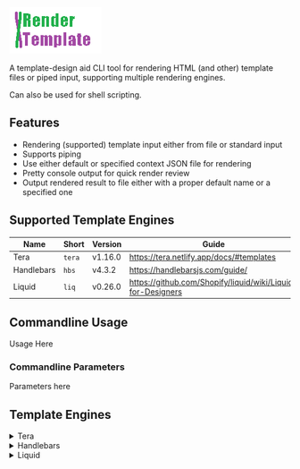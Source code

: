 ![render-template](assets/logo.gif)

A template-design aid CLI tool for rendering HTML (and other) template files or piped input, supporting multiple rendering engines.

Can also be used for shell scripting.

## Features

* Rendering (supported) template input either from file or standard input
* Supports piping
* Use either default or specified context JSON file for rendering
* Pretty console output for quick render review
* Output rendered result to file either with a proper default name or a specified one

## Supported Template Engines

| Name       | Short  | Version | Guide                                                         |  
| ---------- | ------ | ------- | ------------------------------------------------------------- |
| Tera       | `tera` | v1.16.0 | <https://tera.netlify.app/docs/#templates>                    |
| Handlebars | `hbs`  | v4.3.2  | <https://handlebarsjs.com/guide/>                             |
| Liquid     | `liq`  | v0.26.0 | <https://github.com/Shopify/liquid/wiki/Liquid-for-Designers> |

## Commandline Usage

Usage Here

### Commandline Parameters

Parameters here

## Template Engines

<details>
<summary>Tera</summary>

A good alternative choice if you are used to template engines such as `Jinja2`, `Django`, `Liquid` or `Twig`.  
The `Tera` rendering engine is highly advanced, capable and secure rendering engine that follows the OWASP Top 10 guidelines to provide trust and security.

* Guide: <https://tera.netlify.app/docs/#templates>  
* Supported Version: **v1.16.0**

```html
<HTML>
</HTML>
```

</details>

<details>
  <summary>Handlebars</summary>

The most popular rendering engine that is shared among multiple programming languages. Somewhat more limited than other options.

* Guide: <https://handlebarsjs.com/guide/>  
* Supported Version: **v4.3.2**
  
```html
<HTML>
</HTML>
```

</details>

<details>
  <summary>Liquid</summary>

A highly advanced rendering engine, coming from the Ruby programming language.

* Guide: <https://github.com/Shopify/liquid/wiki/Liquid-for-Designers>  
* Supported Version: **v0.26.0**

```html
<HTML>
</HTML>
```

</details>
